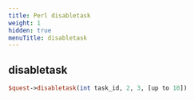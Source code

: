 ```yaml
---
title: Perl disabletask
weight: 1
hidden: true
menuTitle: disabletask
---
```

## disabletask
```perl
$quest->disabletask(int task_id, 2, 3, [up to 10])
```